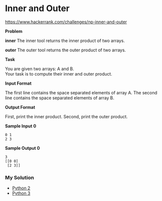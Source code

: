 # Inner and Outer

https://www.hackerrank.com/challenges/np-inner-and-outer

**Problem**

**inner**
The inner tool returns the inner product of two arrays.

**outer**
The outer tool returns the outer product of two arrays.

**Task**

You are given two arrays: A and B.   
Your task is to compute their inner and outer product.

**Input Format**
    
The first line contains the space separated elements of array A. 
The second line contains the space separated elements of array B.

**Output Format**

First, print the inner product. 
Second, print the outer product.

**Sample Input 0**

```
0 1
2 3
```

**Sample Output 0**

```
3
[[0 0]
 [2 3]]
```

### My Solution

- [Python 2](python2.py)
- [Python 3](python3.py)
